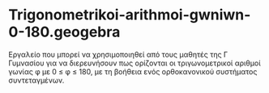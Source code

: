 # Trigonometrikoi-arithmoi-gwniwn-0-180.geogebra
Εργαλείο που μπορεί να χρησιμοποιηθεί από τους μαθητές της Γ Γυμνασίου για να διερευνήσουν πως ορίζονται οι τριγωνομετρικοί αριθμοί γωνίας φ με 0 ≤ φ ≤ 180, με τη βοήθεια ενός ορθοκανονικού συστήματος συντεταγμένων.
